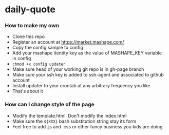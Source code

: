 # daily-quote

### How to make my own
* Clone this repo
* Register an account at https://market.mashape.com/
* Copy the config.sample to config
* Add your mashape itentity key as the value of MASHAPE_KEY variable in config
* `chmod +x config updater`
* Make sure head of your working git repo is in gh-page branch
* Make sure your ssh key is added to ssh-agent and associated to github account
* Install updater to your crontab at any arbitrary frequency you like
* That's about it

### How can I change style of the page
* Modify the template.html. Don't modify the index.html
* Make sure the `${XXX}` bash substitution string stay its form
* Feel free to add .js and .css or other funcy business you kids are doing
